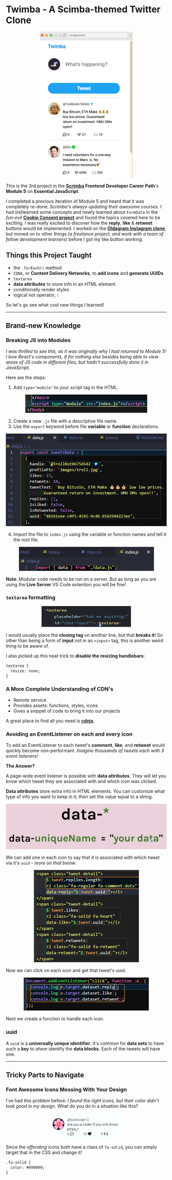 # Twimba - A Scimba-themed Twitter Clone

<div align="center"><img src="./screenshots/initial.png" alt="Twitter clone"></div>

This is the 3rd project in the **[Scrimba](https://scrimba.com/) Frontend Developer Career Path**'s **Module 5** on **Essential JavaScript**.

I completed a previous iteration of Module 5 and heard that it was completely re-done. _Scrimba's always updating their awesome courses._ I had (re)learned some concepts and newly learned about `FormData` in the _fun-evil_ **[Cookie Consent project](https://github.com/JoleneKearse/cookie-consent)** and found the topics covered here to be exciting. I was really excited to discover how the **reply**, **like** & **retweet** buttons would be implemented. I worked on the **[Oldagram Instagram clone](https://github.com/JoleneKearse/oldagram)**, but moved on to other things (_a freelance project, and work with a team of fellow development learners_) before I got my like button working.

## Things this Project Taught

- the `.forEach()` method
- `CDN`s, or **Content Delivery Networks**, to **add icons** and **generate UUIDs**
- `textarea`
- **data attributes** to store info in an HTML element
- conditionally render styles
- logical not operator, `!`

So let's go see what cool new things I learned!

<hr>

## Brand-new Knowledge

### Breaking JS into Modules

_I was thrilled to see this, as it was originally why I had returned to Module 5! I love React's components, if for nothing else besides being able to view areas of JS code in different files, but hadn't successfully done it in JavaScript._

Here are the steps:

1. Add `type="module"` to your script tag in the HTML.
<div align="center"><img src="./screenshots/code-module-html.png" alt="script tag with type of module and src"></div>

2. Create a new `.js` file with a descriptive file name.
3. Use the `export` keyword before file **variable** or **function** declarations.
<div align="center"><img src="./screenshots/code-export-module.png" alt="script tag with type of module and src"></div>

4. Import the file to `index.js` using the variable or function names and tell it the root file.
<div align="center"><img src="./screenshots/code-import-module.png" alt="script tag with type of module and src"></div>

**Note**: Modular code needs to be run on a server. But as long as you are using the **Live Server** VS Code extention you will be fine!

### `textarea` formatting

<div align="center"><img src="./screenshots/code-textarea.png" alt="script tag with type of module and src"></div>

I would usually place the **closing tag** on another line, but that **breaks it**! So other than being a form of **input** not in an `<input>` tag, this is another weird thing to be aware of.

I also picked up this neat trick to **disable the resizing handlebars**:

```
textarea {
  resize: none;
}
```

### A More Complete Understanding of CDN's

- Remote service
- Provides assets: functions, styles, icons
- Gives a snippet of code to bring it into our projects

A great place to find all you need is **[cdnjs](https://cdnjs.com/)**.

### Avoiding an EventListener on each and every icon

To add an EventListener to each tweet's **comment**, **like**, and **retweet** would quickly become non-performant. _Imagine thousands of tweets each with 3 event listeners!_

**The Answer?**

A page-wide event listener is possible with **data attributes**. They will let you know which tweet they are associated with and which icon was clicked.

**Data attributes** store extra info in HTML elements. You can customize what type of info you want to keep in it, then set the value equal to a string.

<div align="center"><img src="./screenshots/slide-data-attribute-syntax.png" alt="script tag with type of module and src"></div>

We can add one in each icon to say that it is associated with which tweet via it's `uuid` - _more on that below._

<div align="center"><img src="./screenshots/code-data-attributes-html.png" alt="script tag with type of module and src"></div>

Now we can click on each icon and get that tweet's uuid.

<div align="center"><img src="./screenshots/code-dataset-consoles.png" alt="script tag with type of module and src"></div>

Next we create a function to handle each icon.

### uuid

A `uuid` is a **universally unique identifier**. It's common for **data sets** to have such a **key** to _ahem_ identify the **data blocks**. Each of the tweets will have one.

<hr>

## Tricky Parts to Navigate

### Font Awesome Icons Messing With Your Design

I've had this problem before: _I found the right icons, but their color didn't look good in my design._ What do you do in a situation like this?

<div align="center"><img src="./screenshots/screenshot-icons-wrong.png" alt="script tag with type of module and src"></div>

Since the _offending_ icons both have a class of `fa-solid`, you can simply target that in the CSS and change it!

```
.fa-solid {
  color: #999999;
}
```
